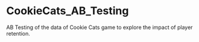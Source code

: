 # CookieCats_AB_Testing

AB Testing of the data of Cookie Cats game to explore the impact of player retention.

